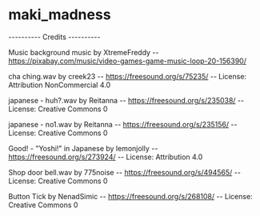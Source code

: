 # maki_madness

---------- Credits ----------

Music
background music by XtremeFreddy -- https://pixabay.com/music/video-games-game-music-loop-20-156390/

cha ching.wav by creek23 -- https://freesound.org/s/75235/ -- License: Attribution NonCommercial 4.0

japanese - huh?.wav by Reitanna -- https://freesound.org/s/235038/ -- License: Creative Commons 0

japanese - no1.wav by Reitanna -- https://freesound.org/s/235156/ -- License: Creative Commons 0

Good! - "Yoshi!" in Japanese by lemonjolly -- https://freesound.org/s/273924/ -- License: Attribution 4.0

Shop door bell.wav by 775noise -- https://freesound.org/s/494565/ -- License: Creative Commons 0

Button Tick by NenadSimic -- https://freesound.org/s/268108/ -- License: Creative Commons 0
